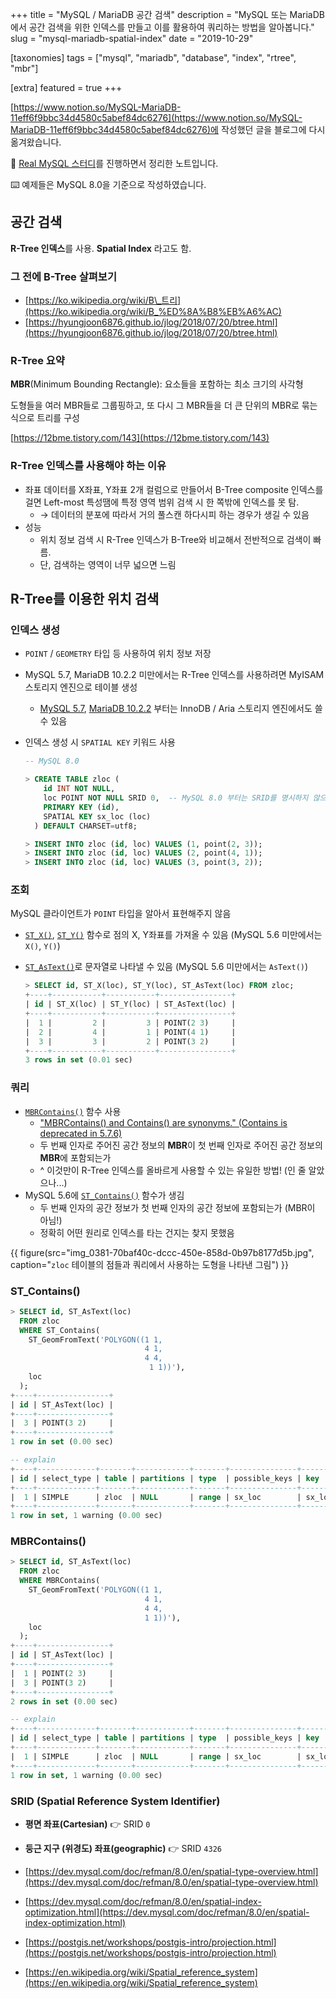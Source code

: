 +++
title = "MySQL / MariaDB 공간 검색"
description = "MySQL 또는 MariaDB에서 공간 검색을 위한 인덱스를 만들고 이를 활용하여 쿼리하는 방법을 알아봅니다."
slug = "mysql-mariadb-spatial-index"
date = "2019-10-29"

[taxonomies]
tags = ["mysql", "mariadb", "database", "index", "rtree", "mbr"]

[extra]
featured = true
+++

[https://www.notion.so/MySQL-MariaDB-11eff6f9bbc34d4580c5abef84dc6276](https://www.notion.so/MySQL-MariaDB-11eff6f9bbc34d4580c5abef84dc6276)에 작성했던 글을 블로그에 다시 옮겨왔습니다.

📝 [Real MySQL 스터디](https://github.com/Leop0ld/real-mysql-study)를 진행하면서 정리한 노트입니다.

⌨️ 예제들은 MySQL 8.0을 기준으로 작성하였습니다.

## 공간 검색

**R-Tree 인덱스**를 사용. **Spatial Index** 라고도 함.

### 그 전에 B-Tree 살펴보기

- [https://ko.wikipedia.org/wiki/B\_트리](https://ko.wikipedia.org/wiki/B_%ED%8A%B8%EB%A6%AC)
- [https://hyungjoon6876.github.io/jlog/2018/07/20/btree.html](https://hyungjoon6876.github.io/jlog/2018/07/20/btree.html)

### R-Tree 요약

**MBR**(Minimum Bounding Rectangle): 요소들을 포함하는 최소 크기의 사각형

도형들을 여러 MBR들로 그룹핑하고, 또 다시 그 MBR들을 더 큰 단위의 MBR로 묶는 식으로 트리를 구성

[https://12bme.tistory.com/143](https://12bme.tistory.com/143)

### R-Tree 인덱스를 사용해야 하는 이유

- 좌표 데이터를 X좌표, Y좌표 2개 컬럼으로 만들어서 B-Tree composite 인덱스를 걸면 Left-most 특성땜에 특정 영역 범위 검색 시 한 쪽밖에 인덱스를 못 탐.
  - → 데이터의 분포에 따라서 거의 풀스캔 하다시피 하는 경우가 생길 수 있음
- 성능
  - 위치 정보 검색 시 R-Tree 인덱스가 B-Tree와 비교해서 전반적으로 검색이 빠름.
  - 단, 검색하는 영역이 너무 넓으면 느림

## R-Tree를 이용한 위치 검색

### 인덱스 생성

- `POINT` / `GEOMETRY` 타입 등 사용하여 위치 정보 저장
- MySQL 5.7, MariaDB 10.2.2 미만에서는 R-Tree 인덱스를 사용하려면 MyISAM 스토리지 엔진으로 테이블 생성
  - [MySQL 5.7](https://dev.mysql.com/doc/refman/5.7/en/mysql-nutshell.html#mysql-nutshell-additions), [MariaDB 10.2.2](https://mariadb.com/kb/en/library/spatial-index/) 부터는 InnoDB / Aria 스토리지 엔진에서도 쓸 수 있음
- 인덱스 생성 시 `SPATIAL KEY` 키워드 사용

  ```sql
  -- MySQL 8.0

  > CREATE TABLE zloc (
      id INT NOT NULL,
      loc POINT NOT NULL SRID 0,  -- MySQL 8.0 부터는 SRID를 명시하지 않으면 인덱스를 안 탐
      PRIMARY KEY (id),
      SPATIAL KEY sx_loc (loc)
    ) DEFAULT CHARSET=utf8;

  > INSERT INTO zloc (id, loc) VALUES (1, point(2, 3));
  > INSERT INTO zloc (id, loc) VALUES (2, point(4, 1));
  > INSERT INTO zloc (id, loc) VALUES (3, point(3, 2));
  ```

### 조회

MySQL 클라이언트가 `POINT` 타입을 알아서 표현해주지 않음

- [`ST_X()`](https://dev.mysql.com/doc/refman/8.0/en/gis-point-property-functions.html#function_st-x), [`ST_Y()`](https://dev.mysql.com/doc/refman/8.0/en/gis-point-property-functions.html#function_st-y) 함수로 점의 X, Y좌표를 가져올 수 있음 (MySQL 5.6 미만에서는 `X()`, `Y()`)
- [`ST_AsText()`](https://dev.mysql.com/doc/refman/8.0/en/gis-format-conversion-functions.html#function_st-astext)로 문자열로 나타낼 수 있음 (MySQL 5.6 미만에서는 `AsText()`)

  ```sql
  > SELECT id, ST_X(loc), ST_Y(loc), ST_AsText(loc) FROM zloc;
  +----+-----------+-----------+----------------+
  | id | ST_X(loc) | ST_Y(loc) | ST_AsText(loc) |
  +----+-----------+-----------+----------------+
  |  1 |         2 |         3 | POINT(2 3)     |
  |  2 |         4 |         1 | POINT(4 1)     |
  |  3 |         3 |         2 | POINT(3 2)     |
  +----+-----------+-----------+----------------+
  3 rows in set (0.01 sec)
  ```

### 쿼리

- [`MBRContains()`](https://dev.mysql.com/doc/refman/8.0/en/spatial-relation-functions-mbr.html#function_mbrcontains) 함수 사용
  - ["MBRContains() and Contains() are synonyms." (Contains is deprecated in 5.7.6)](https://dev.mysql.com/doc/refman/5.7/en/spatial-relation-functions-mbr.html#function_contains)
  - 두 번째 인자로 주어진 공간 정보의 **MBR**이 첫 번째 인자로 주어진 공간 정보의 **MBR**에 포함되는가
  - ^ 이것만이 R-Tree 인덱스를 올바르게 사용할 수 있는 유일한 방법! (인 줄 알았으나...)
- MySQL 5.6에 [`ST_Contains()`](https://dev.mysql.com/doc/refman/5.6/en/spatial-relation-functions-object-shapes.html) 함수가 생김
  - 두 번째 인자의 공간 정보가 첫 번째 인자의 공간 정보에 포함되는가 (MBR이 아님!)
  - 정확히 어떤 원리로 인덱스를 타는 건지는 찾지 못했음

{{ figure(src="img_0381-70baf40c-dccc-450e-858d-0b97b8177d5b.jpg", caption="`zloc` 테이블의 점들과 쿼리에서 사용하는 도형을 나타낸 그림") }}

### ST_Contains()

```sql
> SELECT id, ST_AsText(loc)
  FROM zloc
  WHERE ST_Contains(
    ST_GeomFromText('POLYGON((1 1,
                              4 1,
                              4 4,
                               1 1))'),
    loc
  );
+----+----------------+
| id | ST_AsText(loc) |
+----+----------------+
|  3 | POINT(3 2)     |
+----+----------------+
1 row in set (0.00 sec)

-- explain
+----+-------------+-------+------------+-------+---------------+--------+---------+------+------+----------+-------------+
| id | select_type | table | partitions | type  | possible_keys | key    | key_len | ref  | rows | filtered | Extra       |
+----+-------------+-------+------------+-------+---------------+--------+---------+------+------+----------+-------------+
|  1 | SIMPLE      | zloc  | NULL       | range | sx_loc        | sx_loc | 34      | NULL |    3 |   100.00 | Using where |
+----+-------------+-------+------------+-------+---------------+--------+---------+------+------+----------+-------------+
1 row in set, 1 warning (0.00 sec)
```

### MBRContains()

```sql
> SELECT id, ST_AsText(loc)
  FROM zloc
  WHERE MBRContains(
    ST_GeomFromText('POLYGON((1 1,
                              4 1,
                              4 4,
                              1 1))'),
    loc
  );
+----+----------------+
| id | ST_AsText(loc) |
+----+----------------+
|  1 | POINT(2 3)     |
|  3 | POINT(3 2)     |
+----+----------------+
2 rows in set (0.00 sec)

-- explain
+----+-------------+-------+------------+-------+---------------+--------+---------+------+------+----------+-------------+
| id | select_type | table | partitions | type  | possible_keys | key    | key_len | ref  | rows | filtered | Extra       |
+----+-------------+-------+------------+-------+---------------+--------+---------+------+------+----------+-------------+
|  1 | SIMPLE      | zloc  | NULL       | range | sx_loc        | sx_loc | 34      | NULL |    3 |   100.00 | Using where |
+----+-------------+-------+------------+-------+---------------+--------+---------+------+------+----------+-------------+
1 row in set, 1 warning (0.00 sec)
```

### SRID (Spatial Reference System Identifier)

- **평면 좌표(Cartesian)** 👉 SRID `0`
- **둥근 지구 (위경도) 좌표(geographic)** 👉 SRID `4326`

- [https://dev.mysql.com/doc/refman/8.0/en/spatial-type-overview.html](https://dev.mysql.com/doc/refman/8.0/en/spatial-type-overview.html)
- [https://dev.mysql.com/doc/refman/8.0/en/spatial-index-optimization.html](https://dev.mysql.com/doc/refman/8.0/en/spatial-index-optimization.html)
- [https://postgis.net/workshops/postgis-intro/projection.html](https://postgis.net/workshops/postgis-intro/projection.html)
- [https://en.wikipedia.org/wiki/Spatial_reference_system](https://en.wikipedia.org/wiki/Spatial_reference_system)
